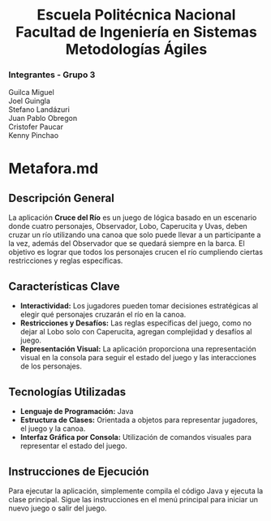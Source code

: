 <h1 align="center">
    Escuela Politécnica Nacional<br>
    Facultad de Ingeniería en Sistemas<br>
    Metodologías Ágiles<br>
</h1>

### Integrantes - Grupo 3

Guilca Miguel  
Joel Guingla  
Stefano Landázuri  
Juan Pablo Obregon  
Cristofer Paucar  
Kenny Pinchao

# Metafora.md

## Descripción General

La aplicación **Cruce del Río** es un juego de lógica basado en un escenario donde cuatro personajes, Observador, Lobo, Caperucita y Uvas, deben cruzar un río utilizando una canoa que solo puede llevar a un participante a la vez, además del Observador que se quedará siempre en la barca. El objetivo es lograr que todos los personajes crucen el río cumpliendo ciertas restricciones y reglas específicas.

## Características Clave

- **Interactividad:** Los jugadores pueden tomar decisiones estratégicas al elegir qué personajes cruzarán el río en la canoa.
- **Restricciones y Desafíos:** Las reglas específicas del juego, como no dejar al Lobo solo con Caperucita, agregan complejidad y desafíos al juego.
- **Representación Visual:** La aplicación proporciona una representación visual en la consola para seguir el estado del juego y las interacciones de los personajes.

## Tecnologías Utilizadas

- **Lenguaje de Programación:** Java
- **Estructura de Clases:** Orientada a objetos para representar jugadores, el juego y la canoa.
- **Interfaz Gráfica por Consola:** Utilización de comandos visuales para representar el estado del juego.

## Instrucciones de Ejecución

Para ejecutar la aplicación, simplemente compila el código Java y ejecuta la clase principal. Sigue las instrucciones en el menú principal para iniciar un nuevo juego o salir del juego.
